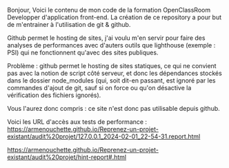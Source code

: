 Bonjour,
Voici le contenu de mon code de la formation OpenClassRoom Developper d'application front-end.
La création de ce repository a pour but de m'entrainer à l'utilisation de git & github.

Github permet le hosting de sites, j'ai voulu m'en servir pour faire des analyses de performances avec d'auters outils que lighthouse (exemple : PSI) qui ne fonctionnent qu'avec des sites publiques.

Problème : github permet le hosting de sites statiques, ce qui ne convient pas avec la notion de script côté serveur, et donc les dépendances stockés dans le dossier node_modules (qui, soit dit-en passant, est ignoré par les commandes d'ajout de git, sauf si on force ou qu'on désactive la vérification des fichiers ignorés).

Vous l'aurez donc compris : ce site n'est donc pas utilisable depuis github.

Voici les URL d'accès aux tests de performance :
https://armenouchette.github.io/Reprenez-un-projet-existant/audit%20projet/127.0.0.1_2024-02-01_22-54-31.report.html

https://armenouchette.github.io/Reprenez-un-projet-existant/audit%20projet/hint-report#.html


